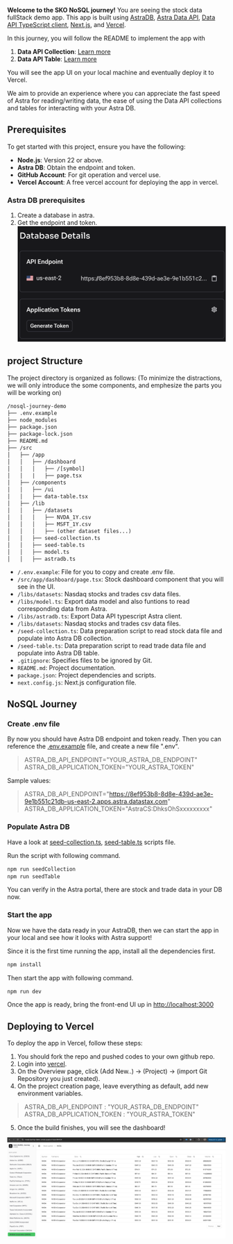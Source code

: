 **Welcome to the SKO NoSQL journey!**
You are seeing the stock data fullStack demo app. This app is built using [AstraDB](https://docs.datastax.com/en/astra-db-serverless/index.html), [Astra Data API](https://docs.datastax.com/en/astra-db-serverless/api-reference/dataapiclient.html), [Data API TypeScript client](https://docs.datastax.com/en/astra-db-serverless/api-reference/typescript-client.html), [Next.js](https://nextjs.org/docs), and [Vercel](https://vercel.com/).

In this journey, you will follow the README to implement the app with
1. **Data API Collection**: [Learn more](https://docs.datastax.com/en/astra-db-serverless/api-reference/collections.html)
2. **Data API Table**: [Learn more](https://docs.datastax.com/en/astra-db-serverless/api-reference/tables.html)

You will see the app UI on your local machine and eventually deploy it to Vercel.

We aim to provide an experience where you can appreciate the fast speed of Astra for reading/writing data, the ease of using the Data API collections and tables for interacting with your Astra DB.


## Prerequisites

To get started with this project, ensure you have the following:

- **Node.js**: Version 22 or above. 
- **Astra DB**: Obtain the endpoint and token.
- **GitHub Account**: For git operation and vercel use.
- **Vercel Account**: A free vercel account for deploying the app in vercel.

### Astra DB prerequisites
1. Create a database in astra.
2. Get the endpoint and token.
![database details example](./public/astra-requirements.png)


## project Structure

The project directory is organized as follows:
(To minimize the distractions, we will only introduce the some components, and emphesize the parts you will be working on)

```
/nosql-journey-demo
├── .env.example 
├── node_modules
├── package.json
├── package-lock.json
├── README.md
├── /src
│   ├── /app
│   │   ├── /dashboard
│   │   │   ├── /[symbol]
│   │   |   ├── page.tsx
│   ├── /components
│   │   ├── /ui
│   │   ├── data-table.tsx
│   ├── /lib
│   │   ├── /datasets
│   │   │   ├── NVDA_1Y.csv
│   │   │   ├── MSFT_1Y.csv
│   │   │   ├── (other dataset files...)
│   │   ├── seed-collection.ts
│   │   ├── seed-table.ts
│   │   ├── model.ts
│   │   ├── astradb.ts
```

- `/.env.example`: File for you to copy and create .env file.
- `/src/app/dashboard/page.tsx`: Stock dashboard component that you will see in the UI.
- `/libs/datasets`: Nasdaq stocks and trades csv data files.
- `/libs/model.ts`: Export data model and also funtions to read corresponding data from Astra.
- `/libs/astradb.ts`: Export Data API typescript Astra client.
- `/libs/datasets`: Nasdaq stocks and trades csv data files.
- `/seed-collection.ts`: Data preparation script to read stock data file and populate into Astra DB collection.
- `/seed-table.ts`: Data preparation script to read trade data file and populate into Astra DB table.
- `.gitignore`: Specifies files to be ignored by Git.
- `README.md`: Project documentation.
- `package.json`: Project dependencies and scripts.
- `next.config.js`: Next.js configuration file.


## NoSQL Journey

### Create .env file
By now you should have Astra DB endpoint and token ready.
Then you can reference the [.env.example](./env.example) file, and create a new file ".env".

> ASTRA_DB_API_ENDPOINT="YOUR_ASTRA_DB_ENDPOINT"
> ASTRA_DB_APPLICATION_TOKEN="YOUR_ASTRA_TOKEN"

Sample values:
> ASTRA_DB_API_ENDPOINT="https://8ef953b8-8d8e-439d-ae3e-9e1b551c21db-us-east-2.apps.astra.datastax.com"
> ASTRA_DB_APPLICATION_TOKEN="AstraCS:DhksOhSxxxxxxxxx"


### Populate Astra DB 
Have a look at [seed-collection.ts](./src/lib/seed-collection.ts), [seed-table.ts](./src/lib/seed-table.ts) scripts file.

Run the script with following command.
```sh
npm run seedCollection
npm run seedTable
```

You can verify in the Astra portal, there are stock and trade data in your DB now.


### Start the app
Now we have the data ready in your AstraDB, then we can start the app in your local and see how it looks with Astra support!

Since it is the first time running the app, install all the dependencies first.
```sh
npm install
```

Then start the app with following command.
```sh
npm run dev
```

Once the app is ready, bring the front-end UI up in [http://localhost:3000](http://localhost:3000)


## Deploying to Vercel
To deploy the app in Vercel, follow these steps:

1. You should fork the repo and pushed codes to your own github repo.
2. Login into [vercel](https://vercel.com/login).
3. On the Overview page, click (Add New..) -> (Project) -> (import Git Repository you just created).
4. On the project creation page, leave everything as default, add new environment variables.
> ASTRA_DB_API_ENDPOINT : "YOUR_ASTRA_DB_ENDPOINT"
> ASTRA_DB_APPLICATION_TOKEN : "YOUR_ASTRA_TOKEN"
5. Once the build finishes, you will see the dashboard!

![App deployed on Vercel](./public/deploy_vercel.png)
